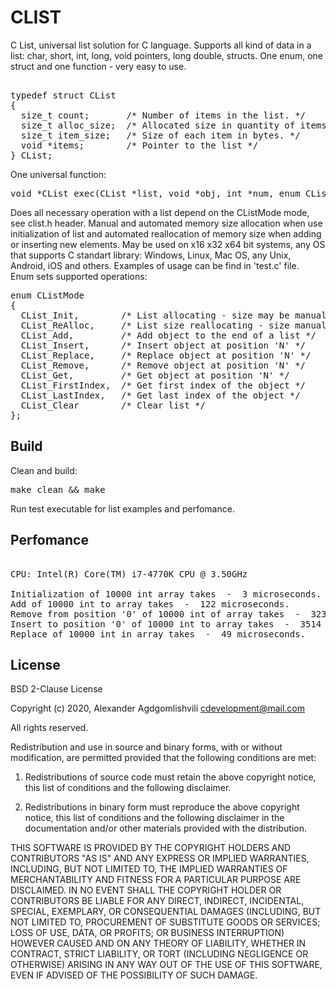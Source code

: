 # CLIST
C List, universal list solution for C language.
Supports all kind of data in a list: char, short, int, long, void pointers, long double, structs.
One enum, one struct and one function - very easy to use.
<pre>  
typedef struct CList  
{  
  size_t count;       /* Number of items in the list. */  
  size_t alloc_size;  /* Allocated size in quantity of items */  
  size_t item_size;   /* Size of each item in bytes. */  
  void *items;        /* Pointer to the list */  
} CList;  
</pre>  
One universal function:  
<pre>
void *CList_exec(CList *list, void *obj, int *num, enum CListMode mode);
</pre>
Does all necessary operation with a list depend on the CListMode mode, see clist.h header.
Manual and automated memory size allocation when use initialization of list and
automated reallocation of memory size when adding or inserting new elements.
May be used on x16 x32 x64 bit systems, any OS that supports C standart library:
Windows, Linux, Mac OS, any Unix, Android, iOS and others. Examples of usage can be find
in 'test.c' file.  
Enum sets supported operations:  
<pre>
enum CListMode
{
  CList_Init,        /* List allocating - size may be manual or automated */
  CList_ReAlloc,     /* List size reallocating - size manual or automated */
  CList_Add,         /* Add object to the end of a list */
  CList_Insert,      /* Insert object at position 'N' */
  CList_Replace,     /* Replace object at position 'N' */
  CList_Remove,      /* Remove object at position 'N' */
  CList_Get,         /* Get object at position 'N' */
  CList_FirstIndex,  /* Get first index of the object */
  CList_LastIndex,   /* Get last index of the object */
  CList_Clear        /* Clear list */
}; 
</pre> 

## Build
Clean and build:
<pre>
make clean && make	
</pre>
Run test executable for list examples and perfomance.

## Perfomance

<pre> 
CPU: Intel(R) Core(TM) i7-4770K CPU @ 3.50GHz

Initialization of 10000 int array takes  -  3 microseconds.
Add of 10000 int to array takes  -  122 microseconds.
Remove from position '0' of 10000 int of array takes  -  3234 microseconds.
Insert to position '0' of 10000 int to array takes  -  3514 microseconds.
Replace of 10000 int in array takes  -  49 microseconds.
</pre>

## License

BSD 2-Clause License

Copyright (c) 2020, Alexander Agdgomlishvili
cdevelopment@mail.com

All rights reserved.

Redistribution and use in source and binary forms, with or without
modification, are permitted provided that the following conditions are met:

1. Redistributions of source code must retain the above copyright notice, this
   list of conditions and the following disclaimer.

2. Redistributions in binary form must reproduce the above copyright notice,
   this list of conditions and the following disclaimer in the documentation
   and/or other materials provided with the distribution.

THIS SOFTWARE IS PROVIDED BY THE COPYRIGHT HOLDERS AND CONTRIBUTORS "AS IS"
AND ANY EXPRESS OR IMPLIED WARRANTIES, INCLUDING, BUT NOT LIMITED TO, THE
IMPLIED WARRANTIES OF MERCHANTABILITY AND FITNESS FOR A PARTICULAR PURPOSE ARE
DISCLAIMED. IN NO EVENT SHALL THE COPYRIGHT HOLDER OR CONTRIBUTORS BE LIABLE
FOR ANY DIRECT, INDIRECT, INCIDENTAL, SPECIAL, EXEMPLARY, OR CONSEQUENTIAL
DAMAGES (INCLUDING, BUT NOT LIMITED TO, PROCUREMENT OF SUBSTITUTE GOODS OR
SERVICES; LOSS OF USE, DATA, OR PROFITS; OR BUSINESS INTERRUPTION) HOWEVER
CAUSED AND ON ANY THEORY OF LIABILITY, WHETHER IN CONTRACT, STRICT LIABILITY,
OR TORT (INCLUDING NEGLIGENCE OR OTHERWISE) ARISING IN ANY WAY OUT OF THE USE
OF THIS SOFTWARE, EVEN IF ADVISED OF THE POSSIBILITY OF SUCH DAMAGE.

